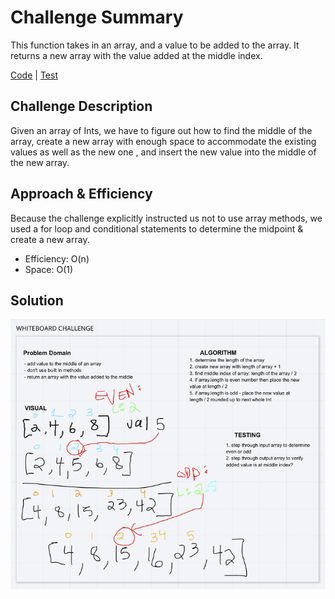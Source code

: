 # Challenge Summary
This function takes in an array, and a value to be added to the array.
It returns a new array with the value added at the middle index.

[Code](ArrayShift.java) | [Test](../../../../test/java/codechallengestest/ArrayShiftTest.java)

## Challenge Description
Given an array of Ints, we have to figure out how to find the middle of the array,
create a new array with enough space to accommodate the existing values as well as the new one
, and insert the new value into the middle of the new array.

## Approach & Efficiency
Because the challenge explicitly instructed us not to use array methods, we used a for loop and
conditional statements to determine the midpoint & create a new array. 

- Efficiency: O(n)
- Space: O(1)

## Solution
![whiteboardImg](../../../resources/arrayshift.jpg)
